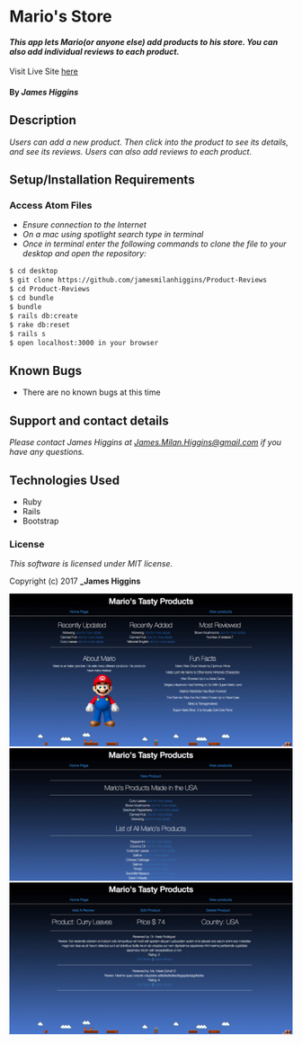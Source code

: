 # Mario's Store

#### _This app lets Mario(or anyone else) add products to his store. You can also add individual reviews to each product._

Visit Live Site [here](https://marios-store.herokuapp.com/)

#### By _**James Higgins**_

## Description

_Users can add a new product. Then click into the product to see its details, and see its reviews. Users can also add reviews to each product._

## Setup/Installation Requirements

### Access Atom Files

* _Ensure connection to the Internet_
* _On a mac using spotlight search type in terminal_
* _Once in terminal enter the following commands to clone the file to your desktop and open the repository:_
```
$ cd desktop
$ git clone https://github.com/jamesmilanhiggins/Product-Reviews
$ cd Product-Reviews
$ cd bundle
$ bundle
$ rails db:create
$ rake db:reset
$ rails s
$ open localhost:3000 in your browser
```

## Known Bugs

* There are no known bugs at this time


## Support and contact details

_Please contact James Higgins at James.Milan.Higgins@gmail.com if you have any questions._

## Technologies Used

* Ruby
* Rails
* Bootstrap

### License

*This software is licensed under MIT license.*

Copyright (c) 2017 **_James Higgins**

![Homepage](app/assets/images/Homepage.png)
![List of Products](app/assets/images/Products-List.png)
![Review List](app/assets/images/review-list.png)
